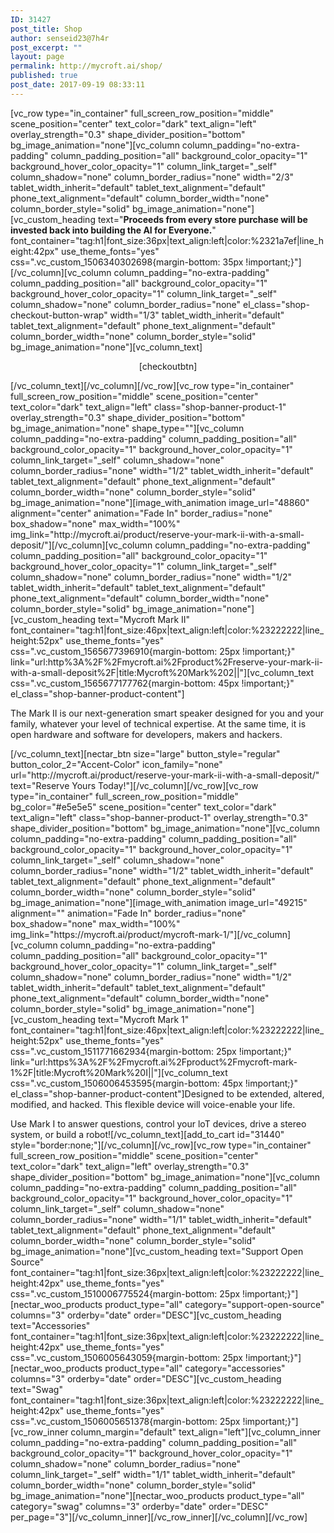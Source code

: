 ```yaml
---
ID: 31427
post_title: Shop
author: senseid23@7h4r
post_excerpt: ""
layout: page
permalink: http://mycroft.ai/shop/
published: true
post_date: 2017-09-19 08:33:11
---
```

[vc_row type="in_container" full_screen_row_position="middle" scene_position="center" text_color="dark" text_align="left" overlay_strength="0.3" shape_divider_position="bottom" bg_image_animation="none"][vc_column column_padding="no-extra-padding" column_padding_position="all" background_color_opacity="1" background_hover_color_opacity="1" column_link_target="_self" column_shadow="none" column_border_radius="none" width="2/3" tablet_width_inherit="default" tablet_text_alignment="default" phone_text_alignment="default" column_border_width="none" column_border_style="solid" bg_image_animation="none"][vc_custom_heading text="<strong>Proceeds from every store purchase will be invested back into building the AI for Everyone.</strong>" font_container="tag:h1|font_size:36px|text_align:left|color:%2321a7ef|line_height:42px" use_theme_fonts="yes" css=".vc_custom_1506340302698{margin-bottom: 35px !important;}"][/vc_column][vc_column column_padding="no-extra-padding" column_padding_position="all" background_color_opacity="1" background_hover_color_opacity="1" column_link_target="_self" column_shadow="none" column_border_radius="none" el_class="shop-checkout-button-wrap" width="1/3" tablet_width_inherit="default" tablet_text_alignment="default" phone_text_alignment="default" column_border_width="none" column_border_style="solid" bg_image_animation="none"][vc_column_text]
<p style="text-align: center;">[checkoutbtn]</p>
[/vc_column_text][/vc_column][/vc_row][vc_row type="in_container" full_screen_row_position="middle" scene_position="center" text_color="dark" text_align="left" class="shop-banner-product-1" overlay_strength="0.3" shape_divider_position="bottom" bg_image_animation="none" shape_type=""][vc_column column_padding="no-extra-padding" column_padding_position="all" background_color_opacity="1" background_hover_color_opacity="1" column_link_target="_self" column_shadow="none" column_border_radius="none" width="1/2" tablet_width_inherit="default" tablet_text_alignment="default" phone_text_alignment="default" column_border_width="none" column_border_style="solid" bg_image_animation="none"][image_with_animation image_url="48860" alignment="center" animation="Fade In" border_radius="none" box_shadow="none" max_width="100%" img_link="http://mycroft.ai/product/reserve-your-mark-ii-with-a-small-deposit/"][/vc_column][vc_column column_padding="no-extra-padding" column_padding_position="all" background_color_opacity="1" background_hover_color_opacity="1" column_link_target="_self" column_shadow="none" column_border_radius="none" width="1/2" tablet_width_inherit="default" tablet_text_alignment="default" phone_text_alignment="default" column_border_width="none" column_border_style="solid" bg_image_animation="none"][vc_custom_heading text="Mycroft Mark II" font_container="tag:h1|font_size:46px|text_align:left|color:%23222222|line_height:52px" use_theme_fonts="yes" css=".vc_custom_1565677396910{margin-bottom: 25px !important;}" link="url:http%3A%2F%2Fmycroft.ai%2Fproduct%2Freserve-your-mark-ii-with-a-small-deposit%2F|title:Mycroft%20Mark%202||"][vc_column_text css=".vc_custom_1565677177762{margin-bottom: 45px !important;}" el_class="shop-banner-product-content"]
<div class="woocommerce-product-details__short-description">

The Mark II is our next-generation smart speaker designed for you and your family, whatever your level of technical expertise. At the same time, it is open hardware and software for developers, makers and hackers.

</div>
[/vc_column_text][nectar_btn size="large" button_style="regular" button_color_2="Accent-Color" icon_family="none" url="http://mycroft.ai/product/reserve-your-mark-ii-with-a-small-deposit/" text="Reserve Yours Today!"][/vc_column][/vc_row][vc_row type="in_container" full_screen_row_position="middle" bg_color="#e5e5e5" scene_position="center" text_color="dark" text_align="left" class="shop-banner-product-1" overlay_strength="0.3" shape_divider_position="bottom" bg_image_animation="none"][vc_column column_padding="no-extra-padding" column_padding_position="all" background_color_opacity="1" background_hover_color_opacity="1" column_link_target="_self" column_shadow="none" column_border_radius="none" width="1/2" tablet_width_inherit="default" tablet_text_alignment="default" phone_text_alignment="default" column_border_width="none" column_border_style="solid" bg_image_animation="none"][image_with_animation image_url="49215" alignment="" animation="Fade In" border_radius="none" box_shadow="none" max_width="100%" img_link="https://mycroft.ai/product/mycroft-mark-1/"][/vc_column][vc_column column_padding="no-extra-padding" column_padding_position="all" background_color_opacity="1" background_hover_color_opacity="1" column_link_target="_self" column_shadow="none" column_border_radius="none" width="1/2" tablet_width_inherit="default" tablet_text_alignment="default" phone_text_alignment="default" column_border_width="none" column_border_style="solid" bg_image_animation="none"][vc_custom_heading text="Mycroft Mark 1" font_container="tag:h1|font_size:46px|text_align:left|color:%23222222|line_height:52px" use_theme_fonts="yes" css=".vc_custom_1511771662934{margin-bottom: 25px !important;}" link="url:https%3A%2F%2Fmycroft.ai%2Fproduct%2Fmycroft-mark-1%2F|title:Mycroft%20Mark%20I||"][vc_column_text css=".vc_custom_1506006453595{margin-bottom: 45px !important;}" el_class="shop-banner-product-content"]Designed to be extended, altered, modified, and hacked. This flexible device will voice-enable your life.

Use Mark I to answer questions, control your loT devices, drive a stereo system, or build a robot![/vc_column_text][add_to_cart id="31440" style="border:none;"][/vc_column][/vc_row][vc_row type="in_container" full_screen_row_position="middle" scene_position="center" text_color="dark" text_align="left" overlay_strength="0.3" shape_divider_position="bottom" bg_image_animation="none"][vc_column column_padding="no-extra-padding" column_padding_position="all" background_color_opacity="1" background_hover_color_opacity="1" column_link_target="_self" column_shadow="none" column_border_radius="none" width="1/1" tablet_width_inherit="default" tablet_text_alignment="default" phone_text_alignment="default" column_border_width="none" column_border_style="solid" bg_image_animation="none"][vc_custom_heading text="Support Open Source" font_container="tag:h1|font_size:36px|text_align:left|color:%23222222|line_height:42px" use_theme_fonts="yes" css=".vc_custom_1510006775524{margin-bottom: 25px !important;}"][nectar_woo_products product_type="all" category="support-open-source" columns="3" orderby="date" order="DESC"][vc_custom_heading text="Accessories" font_container="tag:h1|font_size:36px|text_align:left|color:%23222222|line_height:42px" use_theme_fonts="yes" css=".vc_custom_1506005643059{margin-bottom: 25px !important;}"][nectar_woo_products product_type="all" category="accessories" columns="3" orderby="date" order="DESC"][vc_custom_heading text="Swag" font_container="tag:h1|font_size:36px|text_align:left|color:%23222222|line_height:42px" use_theme_fonts="yes" css=".vc_custom_1506005651378{margin-bottom: 25px !important;}"][vc_row_inner column_margin="default" text_align="left"][vc_column_inner column_padding="no-extra-padding" column_padding_position="all" background_color_opacity="1" background_hover_color_opacity="1" column_shadow="none" column_border_radius="none" column_link_target="_self" width="1/1" tablet_width_inherit="default" column_border_width="none" column_border_style="solid" bg_image_animation="none"][nectar_woo_products product_type="all" category="swag" columns="3" orderby="date" order="DESC" per_page="3"][/vc_column_inner][/vc_row_inner][/vc_column][/vc_row]